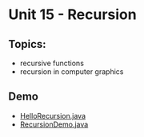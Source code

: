 # Unit 15 - Recursion

## Topics:

- recursive functions
- recursion in computer graphics

## Demo

- <a href="../unit15_demo/HelloRecursion.java">HelloRecursion.java</a>
- <a href="../unit15_demo/RecursionDemo.java">RecursionDemo.java</a>


